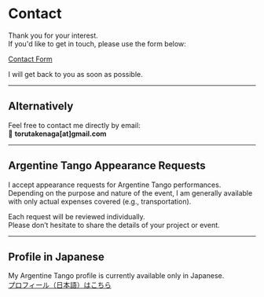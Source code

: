 # Contact

Thank you for your interest.  
If you'd like to get in touch, please use the form below:

[Contact Form](https://docs.google.com/forms/d/e/1FAIpQLSdIPXna2J1MAZLfDUwUMGxUSdux2mI2KmXaXxK5FaISOck3HQ/viewform?usp=header)

I will get back to you as soon as possible.

---

## Alternatively

Feel free to contact me directly by email:  
📧 **torutakenaga[at]gmail.com**

---

## Argentine Tango Appearance Requests

I accept appearance requests for Argentine Tango performances.  
Depending on the purpose and nature of the event, I am generally available with only actual expenses covered (e.g., transportation).

Each request will be reviewed individually.  
Please don’t hesitate to share the details of your project or event.

---

## Profile in Japanese

My Argentine Tango profile is currently available only in Japanese.  
[プロフィール（日本語）はこちら](/profile)
